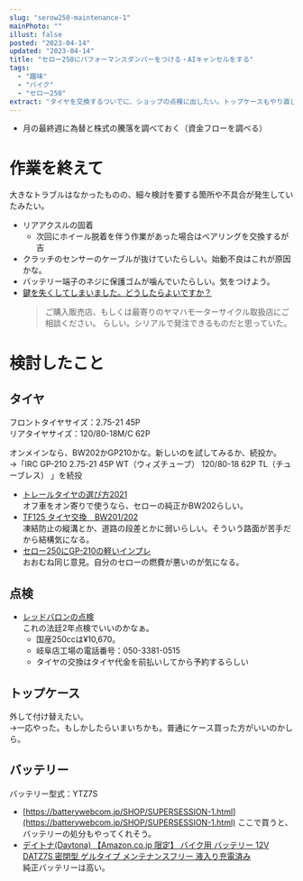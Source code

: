 ```yaml
---
slug: "serow250-maintenance-1"
mainPhoto: ""
illust: false
posted: "2023-04-14"
updated: "2023-04-14"
title: "セロー250にパフォーマンスダンパーをつける・AIキャンセルをする"
tags:
  - "趣味"
  - "バイク"
  - "セロー250"
extract: "タイヤを交換するついでに、ショップの点検に出したい。トップケースもやり直したい。"
---
```


- 月の最終週に為替と株式の騰落を調べておく（資金フローを調べる）
# 作業を終えて

大きなトラブルはなかったものの、細々検討を要する箇所や不具合が発生していたみたい。

- リアアクスルの固着
  - 次回にホイール脱着を伴う作業があった場合はベアリングを交換するが吉
- クラッチのセンサーのケーブルが抜けていたらしい。始動不良はこれが原因かな。
- バッテリー端子のネジに保護ゴムが噛んでいたらしい。気をつけよう。
- [ 鍵を失くしてしまいました。どうしたらよいですか？](https://www.yamaha-motor.co.jp/mc/yamaha-motor-life/2015/11/post-353.html)  
  > ご購入販売店、もしくは最寄りのヤマハモーターサイクル取扱店にご相談ください。
  らしい。シリアルで発注できるものだと思っていた。
# 検討したこと

## タイヤ

フロントタイヤサイズ：2.75-21 45P   
リアタイヤサイズ：120/80-18M/C 62P

オンメインなら、BW202かGP210かな。新しいのを試してみるか、続投か。   
→「IRC GP-210
2.75-21 45P WT（ウィズチューブ）
120/80-18 62P TL（チューブレス）
」を続投

- [トレールタイヤの選び方2021](https://dbp-store.jp/%e3%83%88%e3%83%ac%e3%83%bc%e3%83%ab%e3%82%bf%e3%82%a4%e3%83%a4%e3%81%ae%e9%81%b8%e3%81%b3%e6%96%b92021/)  
   オフ車をオン寄りで使うなら、セローの純正かBW202らしい。
- [TF125 タイヤ交換　BW201/202](http://raimugi-shukai.blog.jp/archives/26303761.html)  
   凍結防止の縦溝とか、道路の段差とかに弱いらしい。そういう路面が苦手だから結構気になる。 
- [セロー250にGP-210の軽いインプレ](https://itohhhh.hatenablog.com/entry/2023/07/23/003723)  
   おおむね同じ意見。自分のセローの燃費が悪いのが気になる。

## 点検

- [レッドバロンの点検](https://www.redbaron.co.jp/service/inspection/)  
   これの法廷2年点検でいいのかなぁ。
   - 国産250ccは¥10,670。
   - 岐阜店工場の電話番号：050-3381-0515
   - タイヤの交換はタイヤ代金を前払いしてから予約するらしい

## トップケース

外して付け替えたい。  
→一応やった。もしかしたらいまいちかも。普通にケース買った方がいいのかしら。

## バッテリー

バッテリー型式：YTZ7S

- [https://batterywebcom.jp/SHOP/SUPERSESSION-1.html](https://batterywebcom.jp/SHOP/SUPERSESSION-1.html) 
   ここで買うと、バッテリーの処分もやってくれそう。
- [デイトナ(Daytona) 【Amazon.co.jp 限定】 バイク用 バッテリー 12V DATZ7S 密閉型 ゲルタイプ メンテナンスフリー 液入り充電済み](https://www.amazon.co.jp/%E3%83%87%E3%82%A4%E3%83%88%E3%83%8A-Daytona-%E3%80%90Amazon-co-jp-%E3%83%A1%E3%83%B3%E3%83%86%E3%83%8A%E3%83%B3%E3%82%B9%E3%83%95%E3%83%AA%E3%83%BC-%E6%B6%B2%E5%85%A5%E3%82%8A%E5%85%85%E9%9B%BB%E6%B8%88%E3%81%BF/dp/B0CGRG82CK/ref=sr_1_7?__mk_ja_JP=%E3%82%AB%E3%82%BF%E3%82%AB%E3%83%8A&crid=18PCIXKJGKQGT&dib=eyJ2IjoiMSJ9.r8FN5WONqqvYTBA53Y2ijoLtvCbJhNmm9JrLQjmgYPlkX-p3ufE-KPOJURp2x7wreUjBklqUNOaYT6yn6TnlMzCRONnOGZeaWTJZvifUIHVOEegPpaj8SlDP76KZOjDARYtnSNGAN_lUj5tBqLXEWXQdtL7xr90DlluMWmbbBU95tYOfaM92u1w4mLpmTKhj-vlawyaO_ZvShLHKD2CnVg_I7ssjHh8x04VnlAXW6ea_qAnnXCSa9g9WrU2ErVwWUgq11_1w5Mm7oh_a04GTHdG073b6tkTdbWL5woXre94.wNctEmZInrm094UyXDln-8c9lodZtIRHqnFFYbcIK84&dib_tag=se&keywords=YTZ7S&qid=1713420196&sprefix=ytz7s%2Caps%2C186&sr=8-7)     
   純正バッテリーは高い。


